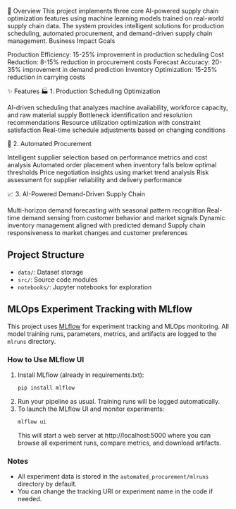 🎯 Overview
This project implements three core AI-powered supply chain optimization features using machine learning models trained on real-world supply chain data. The system provides intelligent solutions for production scheduling, automated procurement, and demand-driven supply chain management.
Business Impact Goals

Production Efficiency: 15-25% improvement in production scheduling
Cost Reduction: 8-15% reduction in procurement costs
Forecast Accuracy: 20-35% improvement in demand prediction
Inventory Optimization: 15-25% reduction in carrying costs

✨ Features
🏭 1. Production Scheduling Optimization

AI-driven scheduling that analyzes machine availability, workforce capacity, and raw material supply
Bottleneck identification and resolution recommendations
Resource utilization optimization with constraint satisfaction
Real-time schedule adjustments based on changing conditions

🛒 2. Automated Procurement

Intelligent supplier selection based on performance metrics and cost analysis
Automated order placement when inventory falls below optimal thresholds
Price negotiation insights using market trend analysis
Risk assessment for supplier reliability and delivery performance

📈 3. AI-Powered Demand-Driven Supply Chain

Multi-horizon demand forecasting with seasonal pattern recognition
Real-time demand sensing from customer behavior and market signals
Dynamic inventory management aligned with predicted demand
Supply chain responsiveness to market changes and customer preferences



## Project Structure
- `data/`: Dataset storage
- `src/`: Source code modules
- `notebooks/`: Jupyter notebooks for exploration

## MLOps Experiment Tracking with MLflow

This project uses [MLflow](https://mlflow.org/) for experiment tracking and MLOps monitoring. All model training runs, parameters, metrics, and artifacts are logged to the `mlruns` directory.

### How to Use MLflow UI

1. Install MLflow (already in requirements.txt):
   ```bash
   pip install mlflow
   ```
2. Run your pipeline as usual. Training runs will be logged automatically.
3. To launch the MLflow UI and monitor experiments:
   ```bash
   mlflow ui
   ```
   This will start a web server at http://localhost:5000 where you can browse all experiment runs, compare metrics, and download artifacts.

### Notes
- All experiment data is stored in the `automated_procurement/mlruns` directory by default.
- You can change the tracking URI or experiment name in the code if needed.